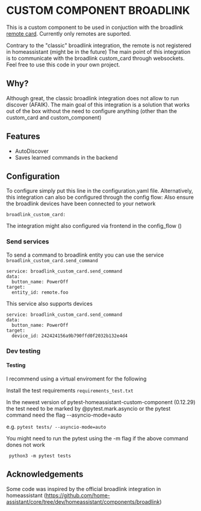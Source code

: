 # CUSTOM COMPONENT BROADLINK

This is a custom component to be used in conjuction with the broadlink [remote card](https://github.com/zroger49/broadllink-card). Currently only remotes are suported.

Contrary to the "classic" broadlink integration, the remote is not registered in homeassistant (might be in the future)
The main point of this integration is to communicate with the broadlink custom_card through websockets. Feel free to use this code in your own project.

## Why?

Although great, the classic broadlink integration does not allow to run discover (AFAIK). The main goal of this integration is a solution that works out of the box without the need to configure anything (other than the custom_card and custom_component)

## Features

- AutoDiscover
- Saves learned commands in the backend

## Configuration

To configure simply put this line in the configuration.yaml file. Alternatively, this integration can also be configured through the config flow:
Also ensure the broadlink devices have been connected to your network

```
broadlink_custom_card:
```

The integration might also configured via frontend in the config_flow ()

### Send services 
To send a command to broadlink entity you can use the service `broadlink_custom_card.send_command`

```
service: broadlink_custom_card.send_command
data:
  button_name: PowerOff
target:
  entity_id: remote.foo
```

This service also supports devices 

```
service: broadlink_custom_card.send_command
data:
  button_name: PowerOff
target:
  device_id: 242424156a9b790ffd0f2032b132e4d4
```

### Dev testing 

#### Testing

I recommend using a virtual enviroment for the following

Install the test requirements ```requirements_test.txt```

In the newest version of pytest-homeassistant-custom-component (0.12.29) the test need to be marked by @pytest.mark.asyncio or the pytest command need the flag --asyncio-mode=auto

e.g. 
``` pytest tests/ --asyncio-mode=auto ```

You might need to run the pytest using the -m flag if the above command dones not work

``` python3 -m pytest tests```

## Acknowledgements

Some code was inspired by the official broadlink integration in homeassistant (https://github.com/home-assistant/core/tree/dev/homeassistant/components/broadlink)
